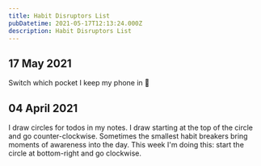 ```yaml
---
title: Habit Disruptors List
pubDatetime: 2021-05-17T12:13:24.000Z
description: Habit Disruptors List
---
```


## 17 May 2021

Switch which pocket I keep my phone in 😬

## 04 April 2021

I draw circles for todos in my notes. I draw starting at the top of the circle
and go counter-clockwise. Sometimes the smallest habit breakers bring moments of
awareness into the day. This week I'm doing this: start the circle at
bottom-right and go clockwise.
